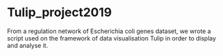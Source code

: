 # Tulip_project2019
From a regulation network of Escherichia coli genes dataset, we wrote a script used on the framework of data visualisation Tulip in order to display and analyse it.
